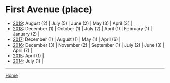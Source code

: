 # First Avenue (place)

  * [2019](./first-avenue-place-2019.md): 
      August (2) | 
      July (5) | 
      June (2) | 
      May (3) | 
      April (3) | 
  * [2018](./first-avenue-place-2018.md): 
      December (1) | 
      October (1) | 
      July (2) | 
      April (1) | 
      February (1) | 
      January (2) | 
  * [2017](./first-avenue-place-2017.md): 
      December (1) | 
      August (1) | 
      May (1) | 
      April (6) | 
  * [2016](./first-avenue-place-2016.md): 
      December (3) | 
      November (2) | 
      September (1) | 
      July (2) | 
      June (3) | 
      April (7) | 
  * [2015](./first-avenue-place-2015.md): 
      April (1) | 
  * [2014](./first-avenue-place-2014.md): 
      July (1) | 

----

[Home](../)

